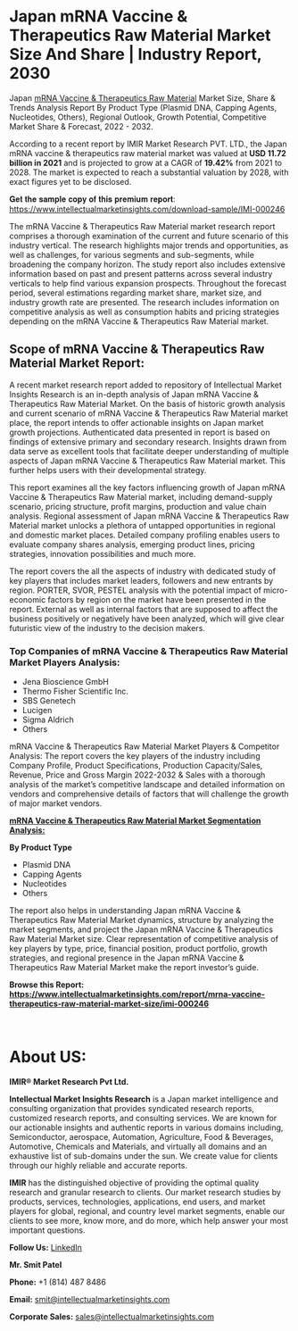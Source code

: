 <h1>Japan mRNA Vaccine &amp; Therapeutics Raw Material Market Size And Share | Industry Report, 2030</h1>
<p>Japan <a href="https://www.intellectualmarketinsights.com/report/mrna-vaccine-therapeutics-raw-material-market-size/imi-000246">mRNA Vaccine &amp; Therapeutics Raw Material</a> Market Size, Share &amp; Trends Analysis Report By Product Type (Plasmid DNA, Capping Agents, Nucleotides, Others), Regional Outlook, Growth Potential, Competitive Market Share &amp; Forecast, 2022 - 2032.</p>
<p>According to a recent report by IMIR Market Research PVT. LTD., the Japan mRNA vaccine &amp; therapeutics raw material market was valued at&nbsp;<strong>USD 11.72 billion in 2021</strong>&nbsp;and is projected to grow at a CAGR of&nbsp;<strong>19.42%</strong>&nbsp;from 2021 to 2028. The market is expected to reach a substantial valuation by 2028, with exact figures yet to be disclosed.</p>
<p>𝐆𝐞𝐭 𝐭𝐡𝐞 𝐬𝐚𝐦𝐩𝐥𝐞 𝐜𝐨𝐩𝐲 𝐨𝐟 𝐭𝐡𝐢𝐬 𝐩𝐫𝐞𝐦𝐢𝐮𝐦 𝐫𝐞𝐩𝐨𝐫𝐭: <a href="https://www.intellectualmarketinsights.com/download-sample/IMI-000246">https://www.intellectualmarketinsights.com/download-sample/IMI-000246</a></p>
<p>The mRNA Vaccine &amp; Therapeutics Raw Material market research report comprises a thorough examination of the current and future scenario of this industry vertical. The research highlights major trends and opportunities, as well as challenges, for various segments and sub-segments, while broadening the company horizon. The study report also includes extensive information based on past and present patterns across several industry verticals to help find various expansion prospects. Throughout the forecast period, several estimations regarding market share, market size, and industry growth rate are presented. The research includes information on competitive analysis as well as consumption habits and pricing strategies depending on the mRNA Vaccine &amp; Therapeutics Raw Material market.</p>
<h2>Scope of mRNA Vaccine &amp; Therapeutics Raw Material Market Report:</h2>
<p>A recent market research report added to repository of Intellectual Market Insights Research is an in-depth analysis of Japan mRNA Vaccine &amp; Therapeutics Raw Material Market. On the basis of historic growth analysis and current scenario of mRNA Vaccine &amp; Therapeutics Raw Material market place, the report intends to offer actionable insights on Japan market growth projections. Authenticated data presented in report is based on findings of extensive primary and secondary research. Insights drawn from data serve as excellent tools that facilitate deeper understanding of multiple aspects of Japan mRNA Vaccine &amp; Therapeutics Raw Material market. This further helps users with their developmental strategy.</p>
<p>This report examines all the key factors influencing growth of Japan mRNA Vaccine &amp; Therapeutics Raw Material market, including demand-supply scenario, pricing structure, profit margins, production and value chain analysis. Regional assessment of Japan mRNA Vaccine &amp; Therapeutics Raw Material market unlocks a plethora of untapped opportunities in regional and domestic market places. Detailed company profiling enables users to evaluate company shares analysis, emerging product lines, pricing strategies, innovation possibilities and much more.</p>
<p>The report covers the all the aspects of industry with dedicated study of key players that includes market leaders, followers and new entrants by region. PORTER, SVOR, PESTEL analysis with the potential impact of micro-economic factors by region on the market have been presented in the report. External as well as internal factors that are supposed to affect the business positively or negatively have been analyzed, which will give clear futuristic view of the industry to the decision makers.</p>
<h3>Top Companies of mRNA Vaccine &amp; Therapeutics Raw Material Market Players Analysis:</h3>
<ul>
<li>Jena Bioscience GmbH</li>
<li>Thermo Fisher Scientific Inc.</li>
<li>SBS Genetech</li>
<li>Lucigen</li>
<li>Sigma Aldrich</li>
<li>Others</li>
</ul>
<p>mRNA Vaccine &amp; Therapeutics Raw Material Market Players &amp; Competitor Analysis: The report covers the key players of the industry including Company Profile, Product Specifications, Production Capacity/Sales, Revenue, Price and Gross Margin 2022-2032 &amp; Sales with a thorough analysis of the market&rsquo;s competitive landscape and detailed information on vendors and comprehensive details of factors that will challenge the growth of major market vendors.</p>
<p><strong><u>mRNA Vaccine &amp; Therapeutics Raw Material Market Segmentation Analysis:</u></strong></p>
<p><strong>By Product Type</strong></p>
<ul>
<li>Plasmid DNA</li>
<li>Capping Agents</li>
<li>Nucleotides</li>
<li>Others</li>
</ul>
<p>The report also helps in understanding Japan mRNA Vaccine &amp; Therapeutics Raw Material Market dynamics, structure by analyzing the market segments, and project the Japan mRNA Vaccine &amp; Therapeutics Raw Material&nbsp;Market size. Clear representation of competitive analysis of key players by type, price, financial position, product portfolio, growth strategies, and regional presence in the Japan mRNA Vaccine &amp; Therapeutics Raw Material Market make the report investor&rsquo;s guide.</p>
<p><strong>Browse this Report: </strong><a href="https://www.intellectualmarketinsights.com/report/mrna-vaccine-therapeutics-raw-material-market-size/imi-000246"><strong>https://www.intellectualmarketinsights.com/report/mrna-vaccine-therapeutics-raw-material-market-size/imi-000246</strong></a><strong> &nbsp;</strong></p>
<p>&nbsp;</p>
<h1>About US:</h1>
<p><strong>IMIR&reg; Market Research Pvt Ltd.</strong></p>
<p><strong>Intellectual Market Insights Research</strong> is a Japan market intelligence and consulting organization that provides syndicated research reports, customized research reports, and consulting services. We are known for our actionable insights and authentic reports in various domains including, Semiconductor, aerospace, Automation, Agriculture, Food &amp; Beverages, Automotive, Chemicals and Materials, and virtually all domains and an exhaustive list of sub-domains under the sun. We create value for clients through our highly reliable and accurate reports.</p>
<p><strong>IMIR</strong> has the distinguished objective of providing the optimal quality research and granular research to clients. Our market research studies by products, services, technologies, applications, end users, and market players for global, regional, and country level market segments, enable our clients to see more, know more, and do more, which help answer your most important questions.</p>
<p><strong>Follow Us:</strong> <a href="https://www.linkedin.com/company/imir-marketresearch/">LinkedIn</a></p>
<p><strong>Mr. Smit Patel</strong></p>
<p><strong>Phone:</strong> +1 (814) 487 8486</p>
<p><strong>Email:</strong> <a href="mailto:smit@intellectualmarketinsights.com">smit@intellectualmarketinsights.com</a></p>
<p><strong>Corporate Sales:</strong> <a href="mailto:sales@intellectualmarketinsights.com">sales@intellectualmarketinsights.com</a></p>
<p>&nbsp;</p>
